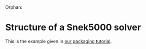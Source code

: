Orphan:

# Structure of a Snek5000 solver

This is the example given in
[our packaging tutorial](https://snek5000.readthedocs.io/en/latest/packaging.html).

